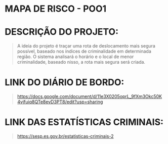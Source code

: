# MAPA DE RISCO - POO1
# DESCRIÇÃO DO PROJETO:

>A ideia do projeto é traçar uma rota de deslocamento mais segura possível, baseado nos índices de criminalidade em determinada região. O sistema analisará o horário e o local de menor criminalidade, baseado nisso, a rota mais segura será criada.

# LINK DO DIÁRIO DE BORDO:

>https://docs.google.com/document/d/11e3X0205oprL_9fXm3Okc50K4vjfuiq8QTe8evD3PT8/edit?usp=sharing

# LINK DAS ESTATÍSTICAS CRIMINAIS:

>https://sesp.es.gov.br/estatisticas-criminais-2
